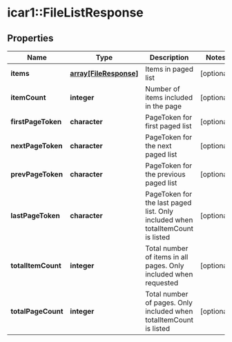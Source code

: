 # icar1::FileListResponse


## Properties
Name | Type | Description | Notes
------------ | ------------- | ------------- | -------------
**items** | [**array[FileResponse]**](FileResponse.md) | Items in paged list | [optional] 
**itemCount** | **integer** | Number of items included in the page | [optional] 
**firstPageToken** | **character** | PageToken for first paged list | [optional] 
**nextPageToken** | **character** | PageToken for the next paged list | [optional] 
**prevPageToken** | **character** | PageToken for the previous paged list | [optional] 
**lastPageToken** | **character** | PageToken for the last paged list. Only included when totalItemCount is listed | [optional] 
**totalItemCount** | **integer** | Total number of items in all pages. Only included when requested | [optional] 
**totalPageCount** | **integer** | Total number of pages. Only included when totalItemCount is listed | [optional] 


